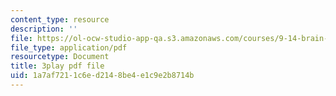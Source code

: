 ```yaml
---
content_type: resource
description: ''
file: https://ol-ocw-studio-app-qa.s3.amazonaws.com/courses/9-14-brain-structure-and-its-origins-spring-2014/1a7af7211c6ed2148be4e1c9e2b8714b_555142.pdf
file_type: application/pdf
resourcetype: Document
title: 3play pdf file
uid: 1a7af721-1c6e-d214-8be4-e1c9e2b8714b
---
```

